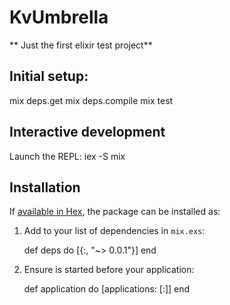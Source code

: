 # KvUmbrella

** Just the first elixir test project**

## Initial setup:
mix deps.get
mix deps.compile
mix test

## Interactive development

Launch the REPL: iex -S mix

## Installation

If [available in Hex](https://hex.pm/docs/publish), the package can be installed as:

  1. Add  to your list of dependencies in `mix.exs`:

        def deps do
          [{:, "~> 0.0.1"}]
        end

  2. Ensure  is started before your application:

        def application do
          [applications: [:]]
        end
